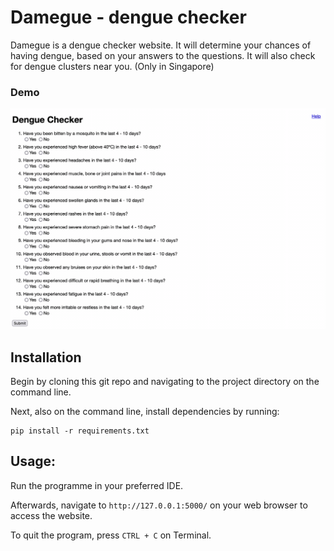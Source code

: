 # Damegue - dengue checker

Damegue is a dengue checker website. It will determine your chances of having dengue, based on your answers to the questions.
It will also check for dengue clusters near you. (Only in Singapore)

### Demo

![Demo](img/demo.gif)

## Installation

Begin by cloning this git repo and navigating to the project directory on the command line.

Next, also on the command line, install dependencies by running:

```
pip install -r requirements.txt
```

## Usage:

Run the programme in your preferred IDE.

Afterwards, navigate to `http://127.0.0.1:5000/` on your web browser to access the website.

To quit the program, press `CTRL + C` on Terminal.
